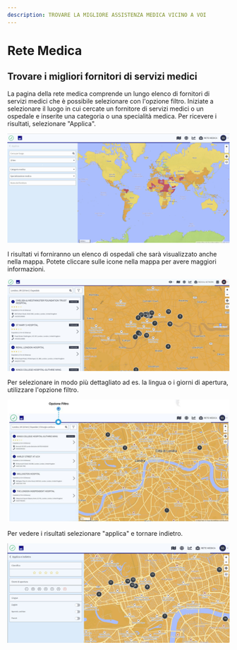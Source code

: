 ```yaml
---
description: TROVARE LA MIGLIORE ASSISTENZA MEDICA VICINO A VOI
---
```


# Rete Medica

## Trovare i migliori fornitori di servizi medici

La pagina della rete medica comprende un lungo elenco di fornitori di servizi medici che è possibile selezionare con l'opzione filtro. Iniziate a selezionare il luogo in cui cercate un fornitore di servizi medici o un ospedale e inserite una categoria o una specialità medica. Per ricevere i risultati, selezionare "Applica".

![](../.gitbook/assets/mn_img01%20%281%29.jpg)

I risultati vi forniranno un elenco di ospedali che sarà visualizzato anche nella mappa. Potete cliccare sulle icone nella mappa per avere maggiori informazioni.

![](../.gitbook/assets/mn_img02%20%282%29.jpg)

Per selezionare in modo più dettagliato ad es. la lingua o i giorni di apertura, utilizzare l'opzione filtro.

![](../.gitbook/assets/mn_img02-filter-option.JPG)

Per vedere i risultati selezionare "applica" e tornare indietro.

![](../.gitbook/assets/mn_img03%20%281%29.jpg)

